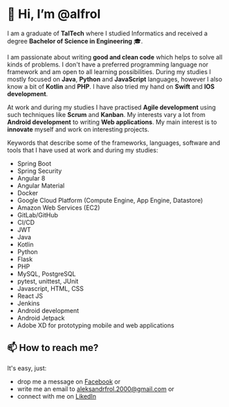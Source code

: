 # 👋 Hi, I’m @alfrol

I am a graduate of **TalTech** where I studied Informatics and received a degree **Bachelor of Science in Engineering** 🎓.

I am passionate about writing **good and clean code** which helps to solve all kinds of problems. I don't have a preferred programming language nor framework and am open to all learning possibilities. During my studies I mostly focused on **Java**, **Python** and **JavaScript** languages, however I also know a bit of **Kotlin** and **PHP**. I have also tried my hand on **Swift** and **IOS development**.

At work and during my studies I have practised **Agile development** using such techniques like **Scrum** and **Kanban**.
My interests vary a lot from **Android development** to writing **Web applications**. My main interest is to **innovate** myself and work on interesting projects.

Keywords that describe some of the frameworks, languages, software and tools that I have used at work and during my studies:
- Spring Boot
- Spring Security
- Angular 8
- Angular Material
- Docker
- Google Cloud Platform (Compute Engine, App Engine, Datastore)
- Amazon Web Services (EC2)
- GitLab/GitHub
- CI/CD
- JWT
- Java
- Kotlin
- Python
- Flask
- PHP
- MySQL, PostgreSQL
- pytest, unittest, JUnit
- Javascript, HTML, CSS
- React JS
- Jenkins
- Android development
- Android Jetpack
- Adobe XD for prototyping mobile and web applications

## 📫 How to reach me?
It's easy, just:
 - drop me a message on [Facebook](https://www.facebook.com/profile.php?id=100004312478988) or
 - write me an email to aleksandrfrol.2000@gmail.com or
 - connect with me on [LikedIn](https://www.linkedin.com/in/afrolov3/)

<!---
alfrol/alfrol is a ✨ special ✨ repository because its `README.md` (this file) appears on your GitHub profile.
You can click the Preview link to take a look at your changes.
--->
